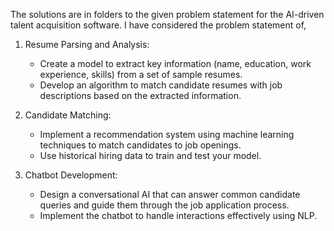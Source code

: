 The solutions are in folders to the given problem statement for the AI-driven talent acquisition software.
I have considered the problem statement of,

1. Resume Parsing and Analysis:
   - Create a model to extract key information (name, education, work experience, skills) from a set of sample resumes.
   - Develop an algorithm to match candidate resumes with job descriptions based on the extracted information.

2. Candidate Matching:
   - Implement a recommendation system using machine learning techniques to match candidates to job openings.
   - Use historical hiring data to train and test your model.

3. Chatbot Development:
   - Design a conversational AI that can answer common candidate queries and guide them through the job application process.
   - Implement the chatbot to handle interactions effectively using NLP.
